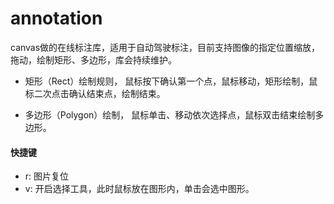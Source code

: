 # annotation
canvas做的在线标注库，适用于自动驾驶标注，目前支持图像的指定位置缩放，拖动，绘制矩形、多边形，库会持续维护。

- 矩形（Rect）绘制规则， 鼠标按下确认第一个点，鼠标移动，矩形绘制，鼠标二次点击确认结束点，绘制结束。

- 多边形（Polygon）绘制， 鼠标单击、移动依次选择点，鼠标双击结束绘制多边形。


#### 快捷键
- r: 图片复位
- v: 开启选择工具，此时鼠标放在图形内，单击会选中图形。
